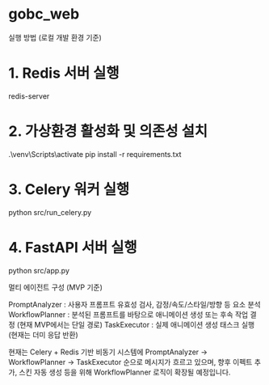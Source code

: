 # gobc_web


실행 방법 (로컬 개발 환경 기준)

# 1. Redis 서버 실행
redis-server

# 2. 가상환경 활성화 및 의존성 설치
.\venv\Scripts\activate
pip install -r requirements.txt

# 3. Celery 워커 실행
python src/run_celery.py

# 4. FastAPI 서버 실행
python src/app.py




멀티 에이전트 구성 (MVP 기준)

PromptAnalyzer	: 사용자 프롬프트 유효성 검사, 감정/속도/스타일/방향 등 요소 분석
WorkflowPlanner	: 분석된 프롬프트를 바탕으로 애니메이션 생성 또는 후속 작업 결정 (현재 MVP에서는 단일 경로)
TaskExecutor	: 실제 애니메이션 생성 태스크 실행 (현재는 더미 응답 반환)


현재는 Celery + Redis 기반 비동기 시스템에 PromptAnalyzer → WorkflowPlanner → TaskExecutor 순으로 메시지가 흐르고 있으며,
향후 이펙트 추가, 스킨 자동 생성 등을 위해 WorkflowPlanner 로직이 확장될 예정입니다.